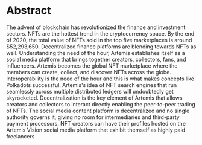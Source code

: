 # Abstract
The advent of blockchain has revolutionized the finance and investment sectors. NFTs are the hottest trend in the cryptocurrency space. By the end of 2020, the total value of NFTs sold in the top five marketplaces is around $52,293,650. Decentralized finance platforms are blending towards NFTs as well. Understanding the need of the hour, Artemis establishes itself as a social media platform that brings together creators, collectors, fans, and influencers. Artemis becomes the global NFT marketplace where the members can create, collect, and discover NFTs across the globe. Interoperability is the need of the hour and this is what makes concepts like Polkadots successful.
Artemis's idea of NFT search engines that run seamlessly across multiple distributed ledgers will undoubtedly get skyrocketed. Decentralization is the key element of Artemis that allows creators and collectors to interact directly enabling the peer-to-peer trading of NFTs. The social media content platform is decentralized and no single authority governs it, giving no room for intermediaries and third-party payment processors.
NFT creators can have their profiles hosted on the Artemis Vision social media platform that exhibit themself as highly paid freelancers

